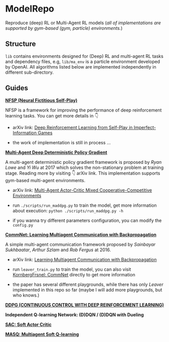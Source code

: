 # ModelRepo

Reproduce (deep) RL or Multi-Agent RL models (_all of implementations are supported by gym-based (gym, particle) environments._)

## Structure

`lib` contains environments designed for (Deep) RL and multi-agent RL tasks and dependency files, e.g, `lib/ma_env` is a particle environment developed by OpenAI. All algorithms listed below are implemented independently in different sub-directory.

## Guides

**[NFSP (Neural Fictitious Self-Play)](https://github.com/KornbergFresnel/ModelRepo/tree/master/NFSP)**

NFSP is a framework for improving the performance of deep reinforcement learning tasks. You can get more details in 👇 

- arXiv link: [Deep Reinforcement Learning from Self-Play in Imperfect-Information Games](http://arxiv.org/abs/1603.01121)

- the work of implementation is still in process ...

**[Multi-Agent Deep Deterministic Policy Gradient](https://github.com/KornbergFresnel/ModelRepo/tree/master/MADDPG)**

A multi-agent deterministic policy gradient framework is proposed by *Ryan Lowe* and *Yi Wu* at 2017 which solves the non-stationary problem at training stage. Reading more by visiting 👇 arXiv link. This implementation supports gym-based multi-agent environments.

- arXiv link: [Multi-Agent Actor-Critic Mixed Cooperative-Competitive Environments](https://arxiv.org/abs/1706.02275)

- run `./scripts/run_maddpg.py` to train the model, get more information about execution: `python ./scripts/run_maddpg.py -h`

- if you wanna try different parameters configuration, you can modify the `config.py`


**[CommNet: Learning Multiagent Communication with Backpropagation](https://github.com/KornbergFresnel/ModelRepo/tree/master/CommNet)**

A simple multi-agent communication framework proposed by *Sainbayar Sukhbaatar*, *Arthur Szlam* and *Rob Fergus* at 2016.

- arXiv link: [Learning Multiagent Communication with Backpropagation](https://arxiv.org/abs/1605.07736)

- run `leaver_train.py` to train the model, you can also visit [KornbergFrsnel: CommNet](https://github.com/KornbergFresnel/CommNet) directly to get more information

- the paper has several different playgrounds, while there has only *Leaver* implemented in this repo so far (maybe I will add more playgrounds, but who knows.)

**[DDPG (CONTINUOUS CONTROL WITH DEEP REINFORCEMENT
LEARNING)](https://arxiv.org/pdf/1509.02971.pdf)**

**Independent Q-learning Network: (D)DQN / (D)DQN with Dueling**

**[SAC: Soft Actor Critic](https://arxiv.org/pdf/1801.01290.pdf)**

**[MASQ: Multiagent Soft Q-learning](http://arxiv.org/abs/1804.09817)**

